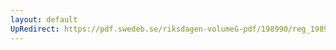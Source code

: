 ```yaml
---
layout: default
UpRedirect: https://pdf.swedeb.se/riksdagen-volumeG-pdf/198990/reg_198990__reg_04/reg_198990__reg_04_0239.pdf
---
```

